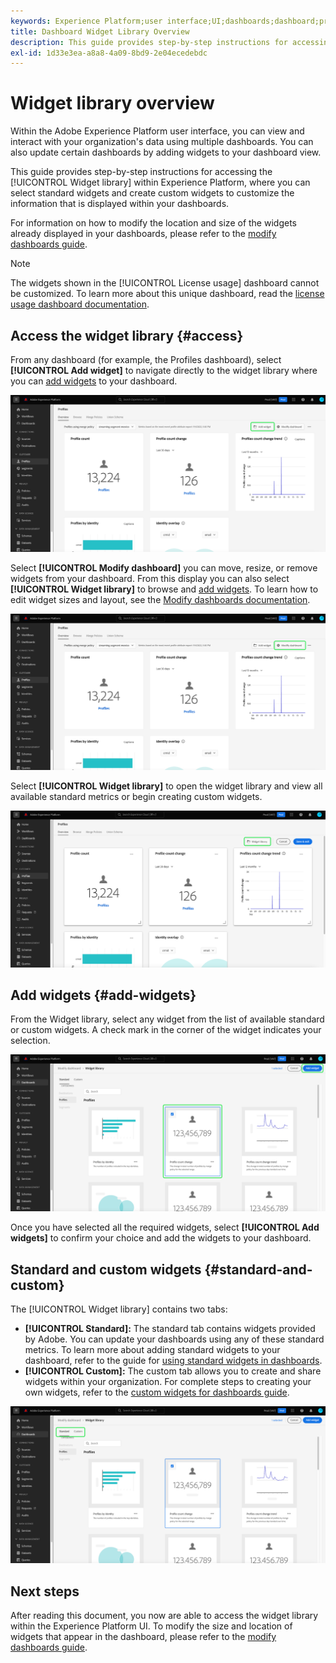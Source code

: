 ```yaml
---
keywords: Experience Platform;user interface;UI;dashboards;dashboard;profiles;segments;destinations;license usage
title: Dashboard Widget Library Overview
description: This guide provides step-by-step instructions for accessing the widget library in Adobe Experience Platform. 
exl-id: 1d33e3ea-a8a8-4a09-8bd9-2e04ecedebdc
---
```

# Widget library overview

Within the Adobe Experience Platform user interface, you can view and interact with your organization's data using multiple dashboards. You can also update certain dashboards by adding widgets to your dashboard view. 

This guide provides step-by-step instructions for accessing the [!UICONTROL Widget library] within Experience Platform, where you can select standard widgets and create custom widgets to customize the information that is displayed within your dashboards.

For information on how to modify the location and size of the widgets already displayed in your dashboards, please refer to the [modify dashboards guide](modify.md).

>[!NOTE]
>
>The widgets shown in the [!UICONTROL License usage] dashboard cannot be customized. To learn more about this unique dashboard, read the [license usage dashboard documentation](../guides/license-usage.md).

## Access the widget library {#access}

From any dashboard (for example, the Profiles dashboard), select **[!UICONTROL Add widget]** to navigate directly to the widget library where you can [add widgets](#add-widgets) to your dashboard.

![The Profiles dashboard overview tab with the with the Add widget button highlighted.](../images/customization/profiles-overview-add-widget.png)

Select **[!UICONTROL Modify dashboard]** you can move, resize, or remove widgets from your dashboard. From this display you can also select **[!UICONTROL Widget library]** to browse and [add widgets](#add-widgets). To learn how to edit widget sizes and layout, see the [Modify dashboards documentation](./modify.md).

![The Profiles dashboard overview with Modify dashboard highlighted.](../images/customization/modify-dashboard.png)

Select **[!UICONTROL Widget library]** to open the widget library and view all available standard metrics or begin creating custom widgets.

![The modify dashboard view with Widget library highlighted.](../images/customization/widget-library-button.png)

## Add widgets {#add-widgets}

From the Widget library, select any widget from the list of available standard or custom widgets. A check mark in the corner of the widget indicates your selection.

![The Profiles category of the widget library Standard tab with a selected widget and check mark highlighted.](../images/customization/confirm-selected-widget-to-add.png)

Once you have selected all the required widgets, select **[!UICONTROL Add widgets]** to confirm your choice and add the widgets to your dashboard.

## Standard and custom widgets {#standard-and-custom}

The [!UICONTROL Widget library] contains two tabs:

* **[!UICONTROL Standard]:** The standard tab contains widgets provided by Adobe. You can update your dashboards using any of these standard metrics. To learn more about adding standard widgets to your dashboard, refer to the guide for [using standard widgets in dashboards](standard-widgets.md).
* **[!UICONTROL Custom]:** The custom tab allows you to create and share widgets within your organization. For complete steps to creating your own widgets, refer to the [custom widgets for dashboards guide](custom-widgets.md).

![The widget library with standard and custom highlighted.](../images/customization/widget-library.png)

## Next steps

After reading this document, you now are able to access the widget library within the Experience Platform UI. To modify the size and location of widgets that appear in the dashboard, please refer to the [modify dashboards guide](modify.md).
